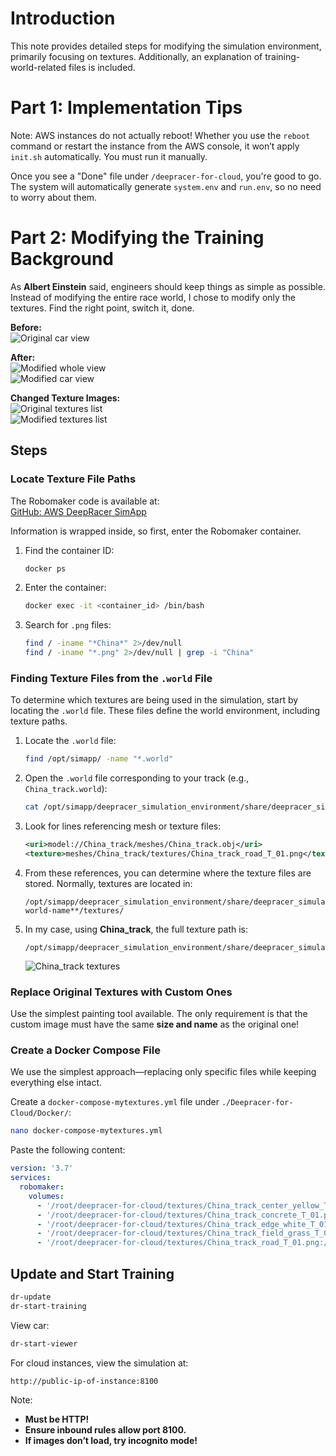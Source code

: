 # Introduction
This note provides detailed steps for modifying the simulation environment, primarily focusing on textures.
Additionally, an explanation of training-world-related files is included.

# Part 1: Implementation Tips
Note: AWS instances do not actually reboot! Whether you use the `reboot` command or restart the instance from the AWS console, it won’t apply `init.sh` automatically. You must run it manually.

Once you see a "Done" file under `/deepracer-for-cloud`, you're good to go. The system will automatically generate `system.env` and `run.env`, so no need to worry about them.

# Part 2: Modifying the Training Background  
As **Albert Einstein** said, engineers should keep things as simple as possible. 
Instead of modifying the entire race world, I chose to modify only the textures. 
Find the right point, switch it, done.

**Before:**  
![Original car view](/PicturesForMyNote/OriginalCarView.png)  

**After:**  
![Modified whole view](/PicturesForMyNote/ModifiedWholeView.png)  
![Modified car view](/PicturesForMyNote/ModifiedCarView.png)  

**Changed Texture Images:**  
![Original textures list](/PicturesForMyNote/OriginalTexturesList.png)  
![Modified textures list](/PicturesForMyNote/ModifiedTexturesList.png)  

## Steps
### Locate Texture File Paths
The Robomaker code is available at:  
[GitHub: AWS DeepRacer SimApp](https://github.com/aws-deepracer-community/deepracer-simapp)  

Information is wrapped inside, so first, enter the Robomaker container.

1. Find the container ID:
   ```sh
   docker ps
   ```
2. Enter the container:
   ```sh
   docker exec -it <container_id> /bin/bash
   ```
3. Search for `.png` files:
   ```sh
   find / -iname "*China*" 2>/dev/null
   find / -iname "*.png" 2>/dev/null | grep -i "China"
   ```

### Finding Texture Files from the `.world` File
To determine which textures are being used in the simulation, start by locating the `.world` file. These files define the world environment, including texture paths.

1. Locate the `.world` file:
   ```sh
   find /opt/simapp/ -name "*.world"
   ```
2. Open the `.world` file corresponding to your track (e.g., `China_track.world`):
   ```sh
   cat /opt/simapp/deepracer_simulation_environment/share/deepracer_simulation_environment/worlds/China_track.world
   ```
3. Look for lines referencing mesh or texture files:
   ```xml
   <uri>model://China_track/meshes/China_track.obj</uri>
   <texture>meshes/China_track/textures/China_track_road_T_01.png</texture>
   ```
4. From these references, you can determine where the texture files are stored. Normally, textures are located in:
   ```
   /opt/simapp/deepracer_simulation_environment/share/deepracer_simulation_environment/meshes/**your-world-name**/textures/
   ```
5. In my case, using **China_track**, the full texture path is:
   ```
   /opt/simapp/deepracer_simulation_environment/share/deepracer_simulation_environment/meshes/China_track/textures/
   ```
   ![China_track textures](/PicturesForMyNote/ChinaTrackTextureList.png)

### Replace Original Textures with Custom Ones
Use the simplest painting tool available. The only requirement is that the custom image must have the same **size and name** as the original one!

### Create a Docker Compose File
We use the simplest approach—replacing only specific files while keeping everything else intact.

Create a `docker-compose-mytextures.yml` file under `./Deepracer-for-Cloud/Docker/`:
```sh
nano docker-compose-mytextures.yml
```
Paste the following content:
```yaml
version: '3.7'
services:
  robomaker:
    volumes:
      - '/root/deepracer-for-cloud/textures/China_track_center_yellow_T_01.png:/opt/simapp/deepracer_simulation_environment/share/deepracer_simulation_environment/meshes/China_track/textures/China_track_center_yellow_T_01.png'
      - '/root/deepracer-for-cloud/textures/China_track_concrete_T_01.png:/opt/simapp/deepracer_simulation_environment/share/deepracer_simulation_environment/meshes/China_track/textures/China_track_concrete_T_01.png'
      - '/root/deepracer-for-cloud/textures/China_track_edge_white_T_01.png:/opt/simapp/deepracer_simulation_environment/share/deepracer_simulation_environment/meshes/China_track/textures/China_track_edge_white_T_01.png'
      - '/root/deepracer-for-cloud/textures/China_track_field_grass_T_01.png:/opt/simapp/deepracer_simulation_environment/share/deepracer_simulation_environment/meshes/China_track/textures/China_track_field_grass_T_01.png'
      - '/root/deepracer-for-cloud/textures/China_track_road_T_01.png:/opt/simapp/deepracer_simulation_environment/share/deepracer_simulation_environment/meshes/China_track/textures/China_track_road_T_01.png'
```

## Update and Start Training
```sh
dr-update
dr-start-training
```
View car:
```sh
dr-start-viewer
```
For cloud instances, view the simulation at:
```
http://public-ip-of-instance:8100
```
Note:
- **Must be HTTP!**
- **Ensure inbound rules allow port 8100.**
- **If images don’t load, try incognito mode!**
